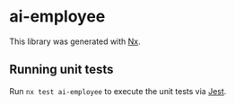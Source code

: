 # ai-employee

This library was generated with [Nx](https://nx.dev).

## Running unit tests

Run `nx test ai-employee` to execute the unit tests via [Jest](https://jestjs.io).
